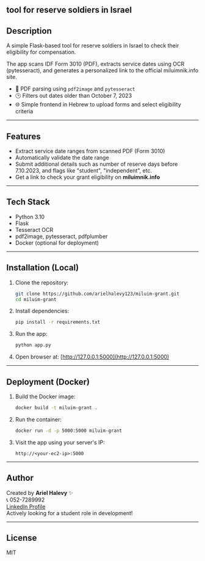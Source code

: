 ## tool for reserve soldiers in Israel

## Description
A simple Flask-based tool for reserve soldiers in Israel to check their eligibility for compensation.

The app scans IDF Form 3010 (PDF), extracts service dates using OCR (pytesseract), and generates a personalized link to the official miluimnik.info site.

- 🧾 PDF parsing using `pdf2image` and `pytesseract`
- 🕒 Filters out dates older than October 7, 2023
- 🌐 Simple frontend in Hebrew to upload forms and select eligibility criteria

---

## Features
- Extract service date ranges from scanned PDF (Form 3010)
- Automatically validate the date range
- Submit additional details such as number of reserve days before 7.10.2023, and flags like "student", "independent", etc.
- Get a link to check your grant eligibility on **miluimnik.info**

---

## Tech Stack
- Python 3.10
- Flask
- Tesseract OCR
- pdf2image, pytesseract, pdfplumber
- Docker (optional for deployment)

---

## Installation (Local)
1. Clone the repository:
   ```bash
   git clone https://github.com/arielhalevy123/miluim-grant.git
   cd miluim-grant
   ```

2. Install dependencies:
   ```bash
   pip install -r requirements.txt
   ```

3. Run the app:
   ```bash
   python app.py
   ```

4. Open browser at: [http://127.0.0.1:5000](http://127.0.0.1:5000)

---

## Deployment (Docker)
1. Build the Docker image:
   ```bash
   docker build -t miluim-grant .
   ```

2. Run the container:
   ```bash
   docker run -d -p 5000:5000 miluim-grant
   ```

3. Visit the app using your server's IP:
   ```
   http://<your-ec2-ip>:5000
   ```

---

## Author
Created by **Ariel Halevy** ✨  
📞 052-7289992  
[LinkedIn Profile](https://www.linkedin.com/in/ariel-halevy/)  
Actively looking for a student role in development!

---

## License
MIT

